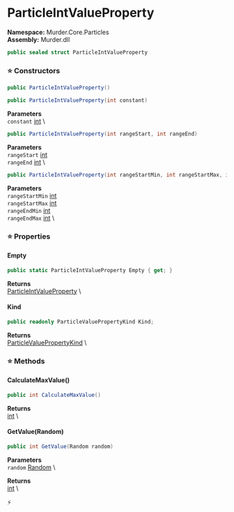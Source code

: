 # ParticleIntValueProperty

**Namespace:** Murder.Core.Particles \
**Assembly:** Murder.dll

```csharp
public sealed struct ParticleIntValueProperty
```

### ⭐ Constructors
```csharp
public ParticleIntValueProperty()
```

```csharp
public ParticleIntValueProperty(int constant)
```

**Parameters** \
`constant` [int](https://learn.microsoft.com/en-us/dotnet/api/System.Int32?view=net-7.0) \

```csharp
public ParticleIntValueProperty(int rangeStart, int rangeEnd)
```

**Parameters** \
`rangeStart` [int](https://learn.microsoft.com/en-us/dotnet/api/System.Int32?view=net-7.0) \
`rangeEnd` [int](https://learn.microsoft.com/en-us/dotnet/api/System.Int32?view=net-7.0) \

```csharp
public ParticleIntValueProperty(int rangeStartMin, int rangeStartMax, int rangeEndMin, int rangeEndMax)
```

**Parameters** \
`rangeStartMin` [int](https://learn.microsoft.com/en-us/dotnet/api/System.Int32?view=net-7.0) \
`rangeStartMax` [int](https://learn.microsoft.com/en-us/dotnet/api/System.Int32?view=net-7.0) \
`rangeEndMin` [int](https://learn.microsoft.com/en-us/dotnet/api/System.Int32?view=net-7.0) \
`rangeEndMax` [int](https://learn.microsoft.com/en-us/dotnet/api/System.Int32?view=net-7.0) \

### ⭐ Properties
#### Empty
```csharp
public static ParticleIntValueProperty Empty { get; }
```

**Returns** \
[ParticleIntValueProperty](../..//Murder/Core/Particles/ParticleIntValueProperty.html) \
#### Kind
```csharp
public readonly ParticleValuePropertyKind Kind;
```

**Returns** \
[ParticleValuePropertyKind](../..//Murder/Core/Particles/ParticleValuePropertyKind.html) \
### ⭐ Methods
#### CalculateMaxValue()
```csharp
public int CalculateMaxValue()
```

**Returns** \
[int](https://learn.microsoft.com/en-us/dotnet/api/System.Int32?view=net-7.0) \

#### GetValue(Random)
```csharp
public int GetValue(Random random)
```

**Parameters** \
`random` [Random](https://learn.microsoft.com/en-us/dotnet/api/System.Random?view=net-7.0) \

**Returns** \
[int](https://learn.microsoft.com/en-us/dotnet/api/System.Int32?view=net-7.0) \



⚡